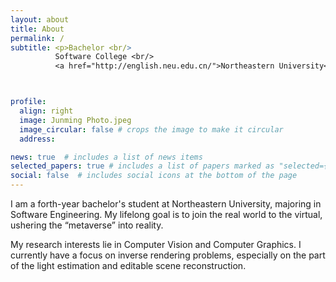 ```yaml
---
layout: about
title: About
permalink: /
subtitle: <p>Bachelor <br/> 
          Software College <br/>
          <a href="http://english.neu.edu.cn/">Northeastern University</a></p>



profile:
  align: right
  image: Junming Photo.jpeg
  image_circular: false # crops the image to make it circular
  address: 

news: true  # includes a list of news items
selected_papers: true # includes a list of papers marked as "selected={true}"
social: false  # includes social icons at the bottom of the page
---
```


I am a forth-year bachelor's student at Northeastern University, majoring in Software Engineering. My lifelong goal is to join the real world to the virtual, ushering the “metaverse” into reality. 

My research interests lie in Computer Vision and Computer Graphics. I currently have a focus on inverse rendering problems, especially on the part of the light estimation and editable scene reconstruction.


